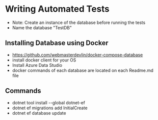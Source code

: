 # Writing Automated Tests

- Note: Create an instance of the database before running the tests
- Name the database "TestDB"

## Installing Database using Docker

- https://github.com/webmasterdevlin/docker-compose-database
- install docker client for your OS
- Install Azure Data Studio
- docker commands of each database are located on each Readme.md file

## Commands

- dotnet tool install --global dotnet-ef
- dotnet ef migrations add InitialCreate
- dotnet ef database update
